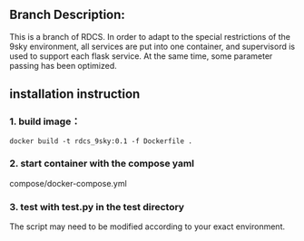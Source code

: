 ## Branch Description:
  This is a branch of RDCS. In order to adapt to the special restrictions of the 9sky environment, all services are put into one container, and supervisord is used to support each flask service. At the same time, some parameter passing has been optimized.

## installation instruction

### 1. build image：
    docker build -t rdcs_9sky:0.1 -f Dockerfile .

### 2. start container with the compose yaml
  compose/docker-compose.yml
### 3. test with test.py in the test directory
  The script may need to be modified according to your exact environment.
